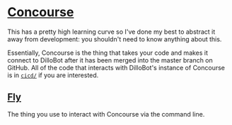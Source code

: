 # [Concourse](https://concourse-ci.org/)

This has a pretty high learning curve so I've done my best to abstract it away from development: you shouldn't need to know anything about this.

Essentially, Concourse is the thing that takes your code and makes it connect to DilloBot after it has been merged into the master branch on GitHub.  All of the code that interacts with DilloBot's instance of Concourse is in [`cicd/`](../../cicd) if you are interested.

## [Fly](https://concourse-ci.org/fly.html)

The thing you use to interact with Concourse via the command line.
